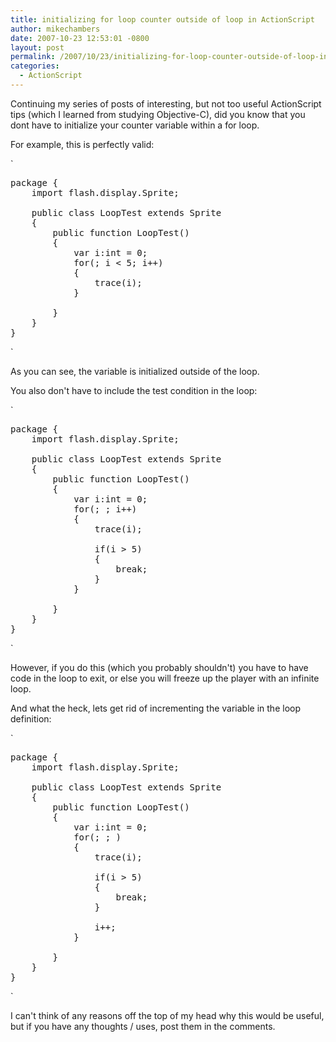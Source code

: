 ```yaml
---
title: initializing for loop counter outside of loop in ActionScript
author: mikechambers
date: 2007-10-23 12:53:01 -0800
layout: post
permalink: /2007/10/23/initializing-for-loop-counter-outside-of-loop-in-actionscript/
categories:
  - ActionScript
---
```



Continuing my series of posts of interesting, but not too useful ActionScript tips (which I learned from studying Objective-C), did you know that you dont have to initialize your counter variable within a for loop.

For example, this is perfectly valid:  
<!--more-->

  
`
<pre>package {
	import flash.display.Sprite;

	public class LoopTest extends Sprite
	{
		public function LoopTest()
		{
			var i:int = 0;
			for(; i < 5; i++)
			{
				trace(i);
			}
			
		}
	}
}</pre>
<p>`

As you can see, the variable is initialized outside of the loop.

You also don't have to include the test condition in the loop:

`
<pre>package {
	import flash.display.Sprite;

	public class LoopTest extends Sprite
	{
		public function LoopTest()
		{
			var i:int = 0;
			for(; ; i++)
			{
				trace(i);
				
				if(i > 5)
				{
					break;
				}
			}
			
		}
	}
}</pre>
<p>`

However, if you do this (which you probably shouldn't) you have to have code in the loop to exit, or else you will freeze up the player with an infinite loop.

And what the heck, lets get rid of incrementing the variable in the loop definition:

`
<pre>package {
	import flash.display.Sprite;

	public class LoopTest extends Sprite
	{
		public function LoopTest()
		{
			var i:int = 0;
			for(; ; )
			{
				trace(i);
				
				if(i > 5)
				{
					break;
				}
				
				i++;
			}
			
		}
	}
}</pre>
<p>`

I can't think of any reasons off the top of my head why this would be useful, but if you have any thoughts / uses, post them in the comments.